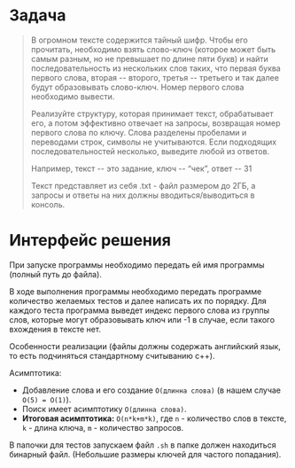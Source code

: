 # Задача

>В огромном тексте содержится тайный шифр. Чтобы его прочитать, необходимо взять слово-ключ (которое может быть самым разным, но не превышает по длине пяти букв) и найти последовательность из нескольких слов таких, что первая буква первого слова, вторая -- второго, третья -- третьего и так далее будут образовывать слово-ключ. Номер первого слова необходимо вывести.
>
>Реализуйте структуру, которая принимает текст, обрабатывает его, а потом эффективно отвечает на запросы, возвращая номер первого слова по ключу. Слова разделены пробелами и переводами строк, символы не учитываются. Если подходящих последовательностей несколько, выведите любой из ответов.
>
>Например, текст -- это задание, ключ -- “чек”, ответ -- 31
>
>Текст представляет из себя .txt - файл размером до 2ГБ, а запросы и ответы на них должны вводиться/выводиться в консоль.

# Интерфейс решения

При запуске программы необходимо передать ей имя программы (полный путь до файла).

В ходе выполнения программы необходимо передать программе количество желаемых тестов и далее написать их по порядку.
Для каждого теста программа выведет индекс первого слова из группы слов, которые могут образовывать ключ или -1 в случае, если такого вхождения в тексте нет.

Особенности реализации (файлы должны содержать английский язык, то есть подчиняться стандартному считыванию с++).

Асимптотика:
* Добавление слова и его создание `O(длинна слова)` (в нашем случае `O(5) = O(1)`).
* Поиск имеет асимптотику `O(длинна слова)`.
* **Итоговая асимптотика:** `O(n*k+m*k)`, где `n` - количество слов в тексте, `k` - длина ключа, `m` - количество запросов.

В папочки для тестов запускаем файл `.sh` в папке должен находиться бинарный файл. (Небольшие размеры ключей для частого попадания).
